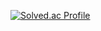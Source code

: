 [![Solved.ac Profile](http://mazassumnida.wtf/api/v2/generate_badge?boj=백준아이디)](https://solved.ac/bkild127/)

